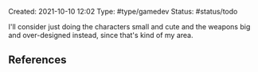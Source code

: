 Created: 2021-10-10 12:02
Type: #type/gamedev
Status: #status/todo

I'll consider just doing the characters small and cute and the weapons big and over-designed instead, since that's kind of my area. 

## References

